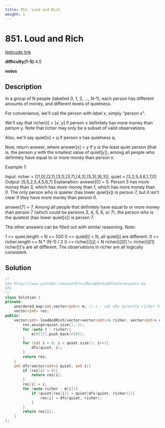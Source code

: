 ```yaml
---
title: 851. Loud and Rich
weight: 1
---
```

# 851. Loud and Rich
[leetcode link](https://leetcode.com/problems/loud-and-rich/)

**difficulty(1-5)** 
4.5

**notes**   


## Description
In a group of N people (labelled 0, 1, 2, ..., N-1), each person has different amounts of money, and different levels of quietness.

For convenience, we'll call the person with label x, simply "person x".

We'll say that richer[i] = [x, y] if person x definitely has more money than person y.  Note that richer may only be a subset of valid observations.

Also, we'll say quiet[x] = q if person x has quietness q.

Now, return answer, where answer[x] = y if y is the least quiet person (that is, the person y with the smallest value of quiet[y]), among all people who definitely have equal to or more money than person x.

 

Example 1:

Input: richer = [[1,0],[2,1],[3,1],[3,7],[4,3],[5,3],[6,3]], quiet = [3,2,5,4,6,1,7,0]
Output: [5,5,2,5,4,5,6,7]
Explanation: 
answer[0] = 5.
Person 5 has more money than 3, which has more money than 1, which has more money than 0.
The only person who is quieter (has lower quiet[x]) is person 7, but
it isn't clear if they have more money than person 0.

answer[7] = 7.
Among all people that definitely have equal to or more money than person 7
(which could be persons 3, 4, 5, 6, or 7), the person who is the quietest (has lower quiet[x])
is person 7.

The other answers can be filled out with similar reasoning.
Note:

1 <= quiet.length = N <= 500
0 <= quiet[i] < N, all quiet[i] are different.
0 <= richer.length <= N * (N-1) / 2
0 <= richer[i][j] < N
richer[i][0] != richer[i][1]
richer[i]'s are all different.
The observations in richer are all logically consistent.

## Solution

```c++
/*
See https://www.youtube.com/watch?v=JRecqHkvGs4&feature=youtu.be
DFS
*/
class Solution {
private:
    unordered_map<int,vector<int>> m; // i - ids who directly richer than i
    vector<int> res;
public:
    vector<int> loudAndRich(vector<vector<int>>& richer, vector<int>& quiet) {
        res.assign(quiet.size(),-1);
        for (auto r : richer){
            m[r[1]].push_back(r[0]);
        }
        for (int i = 0; i < quiet.size(); i++){
            dfs(quiet, i);
        }
        return res;
    }
    int dfs(vector<int>& quiet, int i){
        if (res[i] > 0){
            return res[i];
        }
        res[i] = i;
        for (auto richer : m[i]){
            if (quiet[res[i]] > quiet[dfs(quiet, richer)]){
                res[i] = dfs(quiet, richer);
            }
        }
        return res[i];
    }
};
```

 